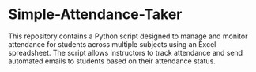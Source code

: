 # Simple-Attendance-Taker
This repository contains a Python script designed to manage and monitor attendance for students across multiple subjects using an Excel spreadsheet. The script allows instructors to track attendance and send automated emails to students based on their attendance status.
